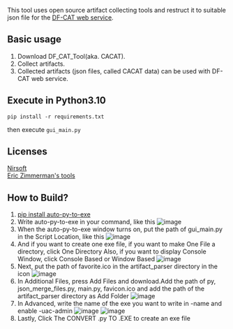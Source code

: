 This tool uses open source artifact collecting tools and restruct it to suitable json file for the [DF-CAT web service](http://df-cat.com/).

## Basic usage

1. Download DF_CAT_Tool(aka. CACAT).
2. Collect artifacts.
3. Collected artifacts (json files, called CACAT data) can be used with DF-CAT web service.

## Execute in Python3.10
    pip install -r requirements.txt
then execute `gui_main.py`

## Licenses

[Nirsoft](https://www.nirsoft.net/)  
[Eric Zimmerman's tools](https://ericzimmerman.github.io/#!index.md)

## How to Build?

1. [pip install auto-py-to-exe](https://pypi.org/project/auto-py-to-exe/)
2. Write auto-py-to-exe in your command, like this
![image](https://user-images.githubusercontent.com/99635869/207246439-065c4830-06c0-4d38-9283-bd3ebf779672.png)
3. When the auto-py-to-exe window turns on, put the path of gui_main.py in the Script Location, like this
![image](https://user-images.githubusercontent.com/99635869/207246773-935877da-ba4a-4bf2-898b-6102d8480d87.png)
4. And if you want to create one exe file, if you want to make One File a directory, click One Directory
   Also, if you want to display Console Window, click Console Based or Window Based
![image](https://user-images.githubusercontent.com/99635869/207246974-f143a003-f45e-4dc2-9ef8-c96aa98cf730.png)
5. Next, put the path of favorite.ico in the artifact_parser directory in the icon
![image](https://user-images.githubusercontent.com/99635869/207247630-75da0cc6-3844-4206-a9cb-e881e4bf43fc.png)
6. In Additional Files, press Add Files and download.Add the path of py, json_merge_files.py, main.py, favicon.ico
   and add the path of the artifact_parser directory as Add Folder
![image](https://user-images.githubusercontent.com/99635869/207248230-c2036c46-105d-471d-94bf-94007fc465a5.png)
7. In Advanced, write the name of the exe you want to write in -name and enable -uac-admin
![image](https://user-images.githubusercontent.com/99635869/207248336-ff29406e-64ac-44e6-bd9f-341e56f3098b.png)
![image](https://user-images.githubusercontent.com/99635869/207248383-a4156b6c-d51c-4397-9eb0-c552a70e0bcc.png)
8. Lastly, Click The CONVERT .py TO .EXE to create an exe file
